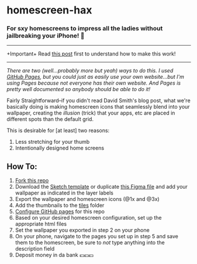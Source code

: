 # homescreen-hax
### For sxy homescreens to impress all the ladies without jailbreaking your iPhone! :no_good:

***

+Important+ 
Read [this post](https://david-smith.org/blog/2014/10/15/blank-icon-slots/) first to understand how to make this work!

***

*There are two (well...probably more but yeah) ways to do this. I used [GitHub Pages](https://help.github.com/articles/what-is-github-pages/), but you could just as easily use your own website...but I'm using Pages because not everyone has their own website. And Pages is pretty well documented so anybody should be able to do it!* 	

Fairly Straightforward–if you didn't read David Smith's blog post, what we're basically doing is making homescreen icons that seamlessly blend into your wallpaper, creating the _illusion_ (trick) that your apps, etc are placed in different spots than the default grid. 

This is desirable for [at least] two reasons: 
1. Less stretching for your thumb
2. Intentionally designed home screens

## How To:
1. [Fork this repo](https://github.com/plhnk/homescreen-hax/#fork-destination-box) 
2. Download the [Sketch template](../assets/template.sketch) or duplicate [this Figma file](https://www.figma.com/file/KVAjDBHLT6rv2mosRkjSiRBw/homescreen-hax?node-id=0%3A205) and add your wallpaper as indicated in the layer labels
2. Export the wallpaper and homescreen icons (@1x and @3x)
3. Add the thumbnails to the [tiles](../docs/tiles/) folder
4. [Configure GitHub pages](https://help.github.com/articles/configuring-a-publishing-source-for-github-pages/) for this repo 
5. Based on your desired homescreen configuration, set up the appropriate html files
6. Set the wallpaper you exported in step 2 on your phone
7. On your phone, navigate to the pages you set up in step 5 and save them to the homescreen, be sure to *not* type anything into the description field
8. Deposit money in da bank :dollar::dollar::dollar:
